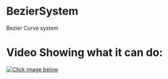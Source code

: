 # BezierSystem
Bezier Curve system

# Video Showing what it can do:

[![Click image below](https://img.youtube.com/vi/GoOZTbL06cE/0.jpg)](https://www.youtube.com/watch?v=GoOZTbL06cE)
